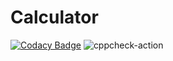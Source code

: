 # Calculator

[![Codacy Badge](https://api.codacy.com/project/badge/Grade/fe60c05a7df94bdda6c9b4107b5db645)](https://app.codacy.com/manual/Bahieradan/Calculator?utm_source=github.com&utm_medium=referral&utm_content=stepin104954/Calculator&utm_campaign=Badge_Grade_Dashboard)
![cppcheck-action](https://github.com/stepin104954/Calculator/workflows/cppcheck-action/badge.svg?branch=master)
